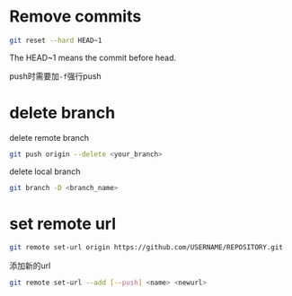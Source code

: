 # Remove commits

```bash
git reset --hard HEAD~1
```

The HEAD~1 means the commit before head.

push时需要加`-f`强行push

# delete branch

delete remote branch

```bash
git push origin --delete <your_branch>
```

delete local branch

```bash
git branch -D <branch_name>
```

# set remote url

```bash
git remote set-url origin https://github.com/USERNAME/REPOSITORY.git
```

添加新的url

```bash
git remote set-url --add [--push] <name> <newurl>
```



